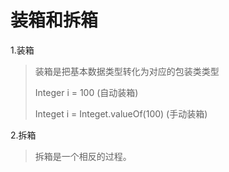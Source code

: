 # 装箱和拆箱

1.装箱

>装箱是把基本数据类型转化为对应的包装类类型
>
>Integer i = 100 (自动装箱)
>
>Integet i = Integet.valueOf(100) (手动装箱)

2.拆箱

>拆箱是一个相反的过程。

